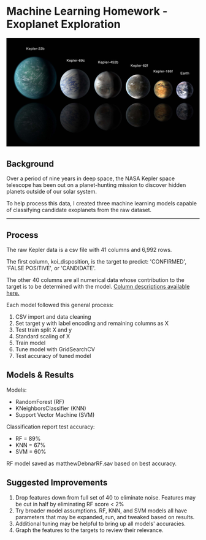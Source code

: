 # Machine Learning Homework - Exoplanet Exploration

![exoplanets.jpg](Images/exoplanets.jpg)

## Background

Over a period of nine years in deep space, the NASA Kepler space telescope has been out on a planet-hunting mission to discover hidden planets outside of our solar system.

To help process this data, I created three machine learning models capable of classifying candidate exoplanets from the raw dataset.

- - -

## Process

The raw Kepler data is a csv file with 41 columns and 6,992 rows.

The first column, koi_disposition, is the target to predict: 'CONFIRMED', 'FALSE POSITIVE', or 'CANDIDATE'.

The other 40 columns are all numerical data whose contribution to the target is to be determined with the model.
[Column descriptions available here.](https://exoplanetarchive.ipac.caltech.edu/docs/API_kepcandidate_columns.html)

Each model followed this general process:
1. CSV import and data cleaning
2. Set target y with label encoding and remaining columns as X
3. Test train split X and y
4. Standard scaling of X
5. Train model
6. Tune model with GridSearchCV
7. Test accuracy of tuned model

## Models & Results
Models:
* RandomForest (RF)
* KNeighborsClassifier (KNN)
* Support Vector Machine (SVM)

Classification report test accuracy:
* RF = 89%
* KNN = 67%
* SVM = 60%

RF model saved as matthewDebnarRF.sav based on best accuracy.

## Suggested Improvements
1. Drop features down from full set of 40 to eliminate noise. Features may be cut in half by eliminating RF score < 2%
2. Try broader model assumptions. RF, KNN, and SVM models all have parameters that may be expanded, run, and tweaked based on results.
3. Additional tuning may be helpful to bring up all models' accuracies.
4. Graph the features to the targets to review their relevance.


